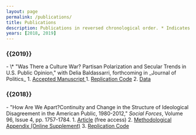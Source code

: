 ```yaml
---
layout: page
permalink: /publications/
title: Publications
description: Publications in reversed chronological order. * Indicates equal authorship.
years: [2018, 2019]
---
```


<h3 class="year">{{2019}}</h3>
-  \* "Was There a Culture War? Partisan Polarization and Secular Trends in U.S. Public Opinion," with Delia Baldassarri, forthcoming in _Journal of Politics_
1. <a href="{{ '/assets/pdf/CultureWar.pdf' | prepend: site.baseurl | prepend: site.url }}"> Accepted Manuscript </a>
1. <a href="https://github.com/baruuum/Replication_Code/tree/master/2019_WTCW">Replication Code</a>
2. <a href="https://doi.org/10.7910/DVN/UFZTYU"> Data </a>

<h3 class="year">{{2018}}</h3>
  - "How Are We Apart?Continuity and Change in the Structure of Ideological Disagreement in the American Public, 1980-2012," <em>Social Forces</em>, Volume 96, Issue 4, pp. 1757-1784.
1. <a href="https://academic.oup.com/sf/article/96/4/1757/4781058?guestAccessKey=f1e6062d-22ab-44a9-9b0c-be03e631d786">Article</a> (free access)
2. <a href="https://oup.silverchair-cdn.com/oup/backfile/Content_public/Journal/sf/96/4/10.1093_sf_sox093/2/onlineappendix.pdf?Expires=2147483647&Signature=LJ32nHkDlVpYYe~bykJPxphcyee1YzYpSvwyNYTPVUQpvuEDmhOjbXxwAc2VC1muK~XEaHUsiwpBwNhJBYOPrPmkUHK0K~S9ilipY70-fPW-LhQ0ykv9vamoWDPUX7Po9~d08Uy6CUcyADXVE1lUEe4M1HAdHs5PTj0C3elyFzbwCLJ1Z6uHCBt4Ug4z-TUl5phhG3E9AmItJXDxYAOi2v5l90NlPgFdE420WPHv0gPbeXMApHJJiUH4~yIB8LZxTcCZfSAEo97uSvEFuHGqeCO0ZmZygdg45qyq7GRs9zas7Bj9jK1Xw-ieY3XXFxd2oTx0pvBuTc7yMmXDb2-eag__&Key-Pair-Id=APKAIE5G5CRDK6RD3PGA">Methodological Appendix (Online Supplement)</a>
3. <a href="https://github.com/baruuum/Replication_Code/tree/master/2018_HAWA">Replication Code</a>

